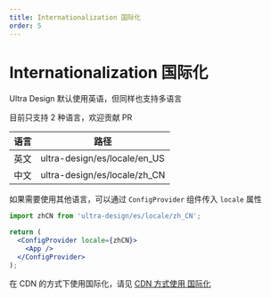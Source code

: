 ```yaml
---
title: Internationalization 国际化
order: 5
---
```


# Internationalization 国际化

Ultra Design 默认使用英语，但同样也支持多语言

目前只支持 2 种语言，欢迎贡献 PR

| 语言 | 路径                         |
| ---- | ---------------------------- |
| 英文 | ultra-design/es/locale/en_US |
| 中文 | ultra-design/es/locale/zh_CN |

如果需要使用其他语言，可以通过 `ConfigProvider` 组件传入 `locale` 属性

```jsx | pure
import zhCN from 'ultra-design/es/locale/zh_CN';

return (
  <ConfigProvider locale={zhCN}>
    <App />
  </ConfigProvider>
);
```

在 CDN 的方式下使用国际化，请见 [CDN 方式使用 国际化](https://ultra-design.hyyar.com/zh-CN/docs/getting-started#%E5%9B%BD%E9%99%85%E5%8C%96)
